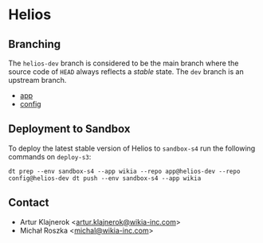 # Helios #

## Branching ##

The `helios-dev` branch is considered to be the main branch where the source code of `HEAD` always reflects a *stable*
state. The `dev` branch is an upstream branch.

* [app](https://github.com/Wikia/app/tree/helios-dev)
* [config](https://github.com/Wikia/config/tree/helios-dev)

## Deployment to Sandbox ##

To deploy the latest stable version of Helios to `sandbox-s4` run the following commands on `deploy-s3`:

``
dt prep --env sandbox-s4 --app wikia --repo app@helios-dev --repo config@helios-dev
dt push --env sandbox-s4 --app wikia
``

## Contact ##

* Artur Klajnerok <[artur.klajnerok@wikia-inc.com](mailto:artur.klajnerok@wikia-inc.com)>
* Michał Roszka <[michal@wikia-inc.com](mailto:michal@wikia-inc.com)>